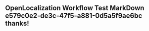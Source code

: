 <properties
ms.topic="hero-topic"
ms.test1="hero-topic"
ms.test2="test"/>

## OpenLocalization Workflow Test MarkDown e579c0e2-de3c-47f5-a881-0d5a5f9ae6bc thanks!
